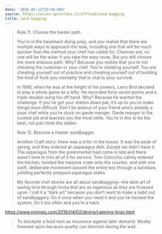 ```yaml
---
date: '2025-02-11T23:56:00Z'
source: https://write.apreslanu.it/offload/sand-bagging
title: sand-bagging
---
```


> Rule 11. Choose the harder path.
>
> You’re in the basement doing prep, and you realize that there are multiple ways to approach the task, including one that will be much quicker than the method your chef has called for. Chances are, no one will be the wiser if you take the easy route. But you still choose the more arduous path. Why? Because you realize that you’re not cheating the customer or your chef. You’re cheating yourself. You are cheating yourself out of practice and cheating yourself out of building the kind of fuck-you mentality that is vital to your survival.
>
> In 1986, when he was at the height of his powers, Larry Bird decided to play a whole game as a lefty. He recorded forty-seven points and a triple-double using his off hand. Why? Because he wanted the challenge. If you’ve got your station down pat, it’s up to you to make things more difficult. Don’t be jealous of your friend who’s already a sous chef while you’re stuck on garde manger. Garde manger is the coolest job and teaches you the most skills. You’re in this to be the best, not just climb the ladder.
>
> Rule 12. Become a master sandbagger.
>
> Another Craft story: there was a critic in the house. It was the peak of spring, and they ordered an asparagus dish. Except we didn’t have it. The asparagus from the greenmarket had come in late and there wasn’t time to trim all of it for service. Tom Colicchio calmly entered the kitchen, hoisted the massive crate onto the counter, and with one swift, deliberate movement passed the entire box through a bandsaw, yielding perfectly prepped asparagus stalks.
>
> My favorite chef stories are all about sandbagging—the dark art of saving time through tricks that are as ingenious as they are frowned upon. I call it a “dark art” because you don’t want to make a habit out of sandbaggery. Do it once when you need it and you’ve hacked the system. Do it too often and you’re a hack.

https://www.nytimes.com/2019/04/02/dining/catering-lingo.html

> To stockpile a food item as insurance against later demand. Mostly frowned upon because quality can diminish during the wait.